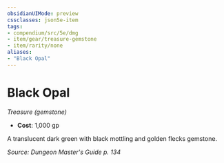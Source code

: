 ```yaml
---
obsidianUIMode: preview
cssclasses: json5e-item
tags:
- compendium/src/5e/dmg
- item/gear/treasure-gemstone
- item/rarity/none
aliases: 
- "Black Opal"
---
```

# Black Opal
*Treasure (gemstone)*  

- **Cost**: 1,000 gp

A translucent dark green with black mottling and golden flecks gemstone.

*Source: Dungeon Master's Guide p. 134*